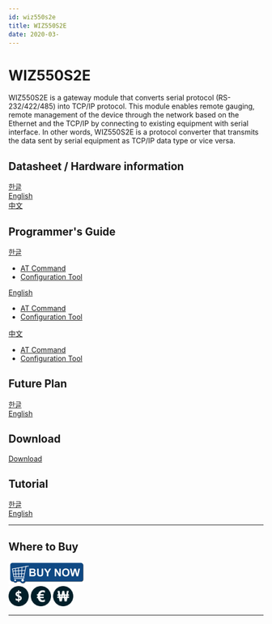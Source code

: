 ```yaml
---
id: wiz550s2e
title: WIZ550S2E
date: 2020-03-
---
```



# WIZ550S2E

WIZ550S2E is a gateway module that converts serial protocol
(RS-232/422/485) into TCP/IP protocol. This module enables remote
gauging, remote management of the device through the network based on
the Ethernet and the TCP/IP by connecting to existing equipment with
serial interface. In other words, WIZ550S2E is a protocol converter that
transmits the data sent by serial equipment as TCP/IP data type or vice
versa.

## Datasheet / Hardware information

[한글](datasheet_kor)  
[English](datasheet_eng)  
[中文](datasheet_chn) 

## Programmer's Guide 

[한글](programmer_guide_kor)  
  * [AT Command](programmer_guide_kor#wiz550s2e-at-command-set)  
  * [Configuration Tool](programmer_guide_kor#configuration-tool)

[English](programmer_guide_eng)  
  * [AT Command](programmer_guide_eng#wiz550s2e-at-command-set)  
  * [Configuration Tool](programmer_guide_eng#configuration-tool)  

[中文](programmer_guide_chn)  
  * [AT Command](programmer_guide_chn#wiz550s2e-at-command-set)  
  * [Configuration Tool](programmer_guide_chn#configuration-tool)  

## Future Plan 

[한글](future_plan_kor)  
[English](future_plan_eng)  

## Download 

[Download](download)  

## Tutorial

[한글](tutorial_kor)  
[English](tutorial_eng)  

-----

## Where to Buy

![WIZnet Online Shop](/img/products/w5500/buynow.png)  
[![WIZnetUS Online Shop, USA](/img/products/w5500/w5500_evb/icons/dollar.png)](http://www.shopwiznet.com/)
[![WIZnetEU Online Shop, Germany](/img/products/w5500/w5500_evb/icons/european-euro.png)](http://shop.wiznet.eu/)
[![WIZnetKorea Online Shop, Korea](/img/products/w5500/w5500_evb/icons/won.png)](http://shop.wiznet.co.kr/)

-----